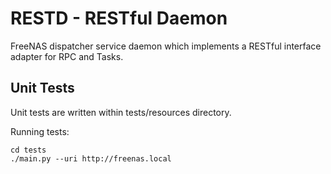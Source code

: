 RESTD - RESTful Daemon
======================

FreeNAS dispatcher service daemon which implements a RESTful interface adapter for RPC and Tasks.


Unit Tests
----------

Unit tests are written within tests/resources directory.

Running tests:

```
cd tests
./main.py --uri http://freenas.local
```
